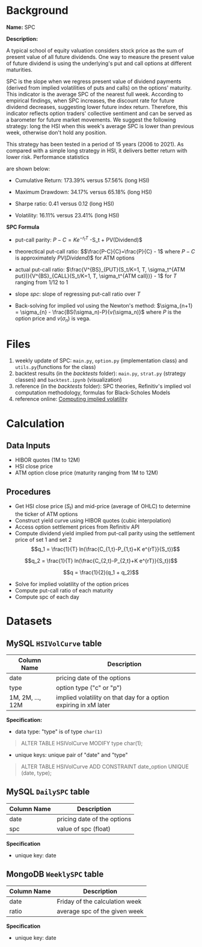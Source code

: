# Background
**Name:** SPC

**Description:** 

A typical school of equity valuation considers stock price as the sum of present value of all future dividends. One way to measure the present value of future dividend is using the underlying's put and call options at different maturities.

SPC is the slope when we regress present value of dividend payments (derived from implied volatilities of puts and calls) on the options' maturity. This indicator is the average SPC of the nearest full week. According to empirical findings, when SPC increases, the discount rate for future dividend decreases, suggesting lower future index return. Therefore, this indicator reflects option traders' collective sentiment and can be served as a barometer for future market movements. We suggest the following strategy: long the HSI when this week's average SPC is lower than previous week, otherwise don't hold any position.

This strategy has been tested in a period of 15 years (2006 to 2021). As compared with a simple long strategy in HSI, it delivers better return with lower risk. Performance statistics

are shown below:

- Cumulative Return: 173.39% versus 57.56% (long HSI)

- Maximum Drawdown: 34.17% versus 65.18% (long HSI)

- Sharpe ratio: 0.41 versus 0.12 (long HSI)

- Volatility: 16.11% versus 23.41% (long HSI)

   
**SPC Formula**
- put-call parity: $P- C = K e^{-r_t T}$ -S_t + PV(Dividend)$
- theorectical put-call ratio: $$\frac{P-C}{C}=\frac{P}{C} - 1$ where $P-C$ is approximately $PV(Dividend)$$ for ATM options
- actual put-call ratio: 
  $\frac{V^{BS}_{PUT}(S_t/K=1, T, \sigma_t^{ATM put})}{V^{BS}_{CALL}(S_t/K=1, T, \sigma_t^{ATM call})} - 1$ for $T$ ranging from 1/12 to 1
- slope $spc$: slope of regressing put-call ratio over $T$
  
- Back-solving for implied vol using the Newton's method: $\sigma_{n+1} = \sigma_{n} - \frac{BS(\sigma_n)-P}{v(\sigma_n)}$ where 
$P$ is the option price and $v(\sigma_n)$ is vega. 




# Files
1. weekly update of SPC: `main.py`, `option.py` (implementation class) and  `utils.py`(functions for the class)
2. backtest results (in the *backtests* folder): `main.py`, `strat.py` (strategy classes) and `backtest.ipynb` (visualization)
3. reference (in the *backtests* folder): SPC theories, Refinitiv's implied vol computation methodology, formulas for Black-Scholes Models
4. reference online: [Computing implied volatility](https://quant.stackexchange.com/questions/7761/a-simple-formula-for-calculating-implied-volatility)

# Calculation
## Data Inputs
- HIBOR quotes (1M to 12M)
- HSI close price
- ATM option close price (maturity ranging from 1M to 12M)

## Procedures
- Get HSI close price ($S_t$) and mid-price (average of OHLC) to determine the ticker of ATM 
options
- Construct yield curve using HIBOR quotes (cubic interpolation)
- Access option settlement prices from Refinitiv API
- Compute dividend yield implied from put-call parity using the settlement price of set 1 and set 2
$$q_1 = \frac{1}{T} ln(\frac{C_{1,t}-P_{1,t}+K e^{rT}}{S_t})$$

$$q_2 = \frac{1}{T} ln(\frac{C_{2,t}-P_{2,t}+K e^{rT}}{S_t})$$

$$q = \frac{1}{2}(q_1 + q_2)$$ 

- Solve for implied volatility of the option prices
- Compute put-call ratio of each maturity
- Compute spc of each day

# Datasets
## MySQL `HSIVolCurve` table

| Column Name      | Description |
| ----------- | ----------- | 
| date | pricing date of the options |
| type | option type ("c" or "p") |
| 1M, 2M, ...,  12M | implied volatility on that day for a option expiring in xM later|


**Specification:**
- data type: "type" is of type `char(1)`
  
> ALTER TABLE HSIVolCurve MODIFY type char(1);  
- unique keys: unique pair of "date" and "type"

> ALTER TABLE HSIVolCurve ADD CONSTRAINT date_option UNIQUE (date, type);

## MySQL `DailySPC` table
| Column Name      | Description |
| ----------- | ----------- | 
| date | pricing date of the options |
| spc | value of spc (float)|

**Specification**
- unique key: date

## MongoDB `WeeklySPC` table

| Column Name      | Description |
| ----------- | ----------- | 
| date | Friday of the calculation week |
| ratio | average spc of the given week|

**Specification**
- unique key: date
